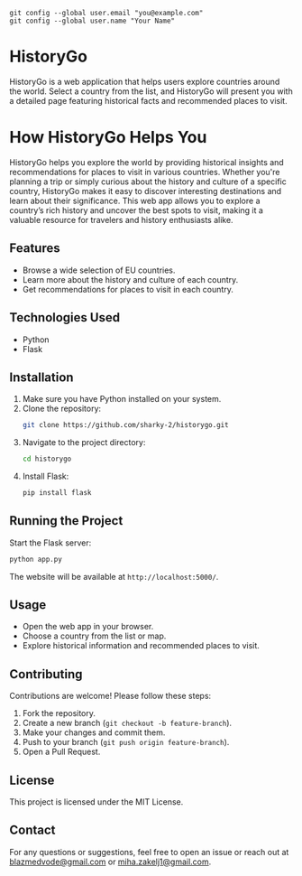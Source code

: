 ```
git config --global user.email "you@example.com"
git config --global user.name "Your Name"
```

# HistoryGo

HistoryGo is a web application that helps users explore countries around the world. Select a country from the list, and HistoryGo will present you with a detailed page featuring historical facts and recommended places to visit.

# How HistoryGo Helps You
HistoryGo helps you explore the world by providing historical insights and recommendations for places to visit in various countries. Whether you're planning a trip or simply curious about the history and culture of a specific country, HistoryGo makes it easy to discover interesting destinations and learn about their significance. This web app allows you to explore a country’s rich history and uncover the best spots to visit, making it a valuable resource for travelers and history enthusiasts alike.

## Features
- Browse a wide selection of EU countries.
- Learn more about the history and culture of each country.
- Get recommendations for places to visit in each country.

## Technologies Used
- Python
- Flask

## Installation
1. Make sure you have Python installed on your system.
2. Clone the repository:
   ```bash
   git clone https://github.com/sharky-2/historygo.git
   ```
3. Navigate to the project directory:
   ```bash
   cd historygo
   ```
4. Install Flask:
   ```bash
   pip install flask
   ```

## Running the Project
Start the Flask server:
```bash
python app.py
```

The website will be available at `http://localhost:5000/`.

## Usage
- Open the web app in your browser.
- Choose a country from the list or map.
- Explore historical information and recommended places to visit.

## Contributing
Contributions are welcome! Please follow these steps:
1. Fork the repository.
2. Create a new branch (`git checkout -b feature-branch`).
3. Make your changes and commit them.
4. Push to your branch (`git push origin feature-branch`).
5. Open a Pull Request.

## License
This project is licensed under the MIT License.

## Contact
For any questions or suggestions, feel free to open an issue or reach out at blazmedvode@gmail.com or miha.zakelj1@gmail.com.

